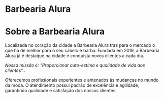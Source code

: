 <!DOCTYPE html>
<html lang="pt-br">
<head>
<meta charset="UTF-8">
<h1>Barbearia Alura</h1>
</head>
<body>
<h1>Sobre a Barbearia Alura</h1>

<p>Localizada no coração da cidade a Barbearia Alura traz para o mercado o que há de melhor para o seu cabelo e barba. Fundada em 2019, a Barbearia Alura já é destaque na cidade e conquista novos clientes a cada dia.</p>

<p><em>Nossa missão é: "Proporcionar auto-estima e qualidade de vida aos clientes".</strong>.</em></p>

<P>Oferecemos profissionais experientes e antenados às mudanças no mundo da moda. O atendimento possui padrão de excelência e agilidade, garantindo qualidade e satisfação dos nossos clientes.</p>
</body>
</html>
